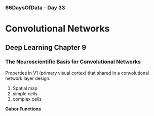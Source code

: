 ### 66DaysOfData - Day 33

# Convolutional Networks

## Deep Learning Chapter 9

### The Neuroscientific Basis for Convolutional Networks

Properties in V1 (primary visual cortex) that shared in a convolutional network layer design.

1. Spatial map
2. simple cells
3. complex cells

**Gabor Functions**

